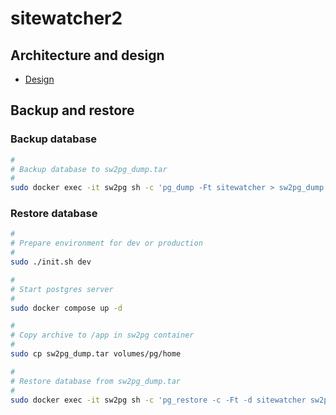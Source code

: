 # sitewatcher2

## Architecture and design

* [Design](design.md)

## Backup and restore

### Backup database

```sh
#
# Backup database to sw2pg_dump.tar
#
sudo docker exec -it sw2pg sh -c 'pg_dump -Ft sitewatcher > sw2pg_dump.tar'
```

### Restore database

```sh
#
# Prepare environment for dev or production
#
sudo ./init.sh dev

#
# Start postgres server
#
sudo docker compose up -d

#
# Copy archive to /app in sw2pg container
#
sudo cp sw2pg_dump.tar volumes/pg/home

#
# Restore database from sw2pg_dump.tar
#
sudo docker exec -it sw2pg sh -c 'pg_restore -c -Ft -d sitewatcher sw2pg_dump.tar'
```
